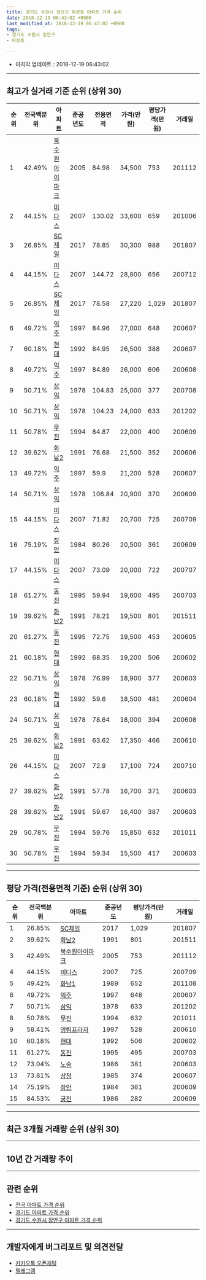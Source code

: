 ```yaml
---
title: 경기도 수원시 장안구 파장동 아파트 가격 순위
date: 2018-12-19 06:43:02 +0900
last_modified_at: 2018-12-19 06:43:02 +0900
tags:
- 경기도 수원시 장안구
- 파장동

---
```


* 마지막 업데이트 : 2018-12-19 06:43:02

---

## 최고가 실거래 기준 순위 (상위 30)


|순위|전국백분위|아파트|준공년도|전용면적|가격(만원)|평당가격(만원)|거래일|
|---|---|---|---|---|---|---|---|
|1|42.49%|[북수원아이파크](https://search.naver.com/search.naver?query=%EA%B2%BD%EA%B8%B0%EB%8F%84+%EC%88%98%EC%9B%90%EC%8B%9C+%EC%9E%A5%EC%95%88%EA%B5%AC+%ED%8C%8C%EC%9E%A5%EB%8F%99+%EB%B6%81%EC%88%98%EC%9B%90%EC%95%84%EC%9D%B4%ED%8C%8C%ED%81%AC)|2005|84.98|34,500|753|201112|
|2|44.15%|[미다스](https://search.naver.com/search.naver?query=%EA%B2%BD%EA%B8%B0%EB%8F%84+%EC%88%98%EC%9B%90%EC%8B%9C+%EC%9E%A5%EC%95%88%EA%B5%AC+%ED%8C%8C%EC%9E%A5%EB%8F%99+%EB%AF%B8%EB%8B%A4%EC%8A%A4)|2007|130.02|33,600|659|201006|
|3|26.85%|[SC제일](https://search.naver.com/search.naver?query=%EA%B2%BD%EA%B8%B0%EB%8F%84+%EC%88%98%EC%9B%90%EC%8B%9C+%EC%9E%A5%EC%95%88%EA%B5%AC+%ED%8C%8C%EC%9E%A5%EB%8F%99+SC%EC%A0%9C%EC%9D%BC)|2017|78.85|30,300|988|201807|
|4|44.15%|[미다스](https://search.naver.com/search.naver?query=%EA%B2%BD%EA%B8%B0%EB%8F%84+%EC%88%98%EC%9B%90%EC%8B%9C+%EC%9E%A5%EC%95%88%EA%B5%AC+%ED%8C%8C%EC%9E%A5%EB%8F%99+%EB%AF%B8%EB%8B%A4%EC%8A%A4)|2007|144.72|28,800|656|200712|
|5|26.85%|[SC제일](https://search.naver.com/search.naver?query=%EA%B2%BD%EA%B8%B0%EB%8F%84+%EC%88%98%EC%9B%90%EC%8B%9C+%EC%9E%A5%EC%95%88%EA%B5%AC+%ED%8C%8C%EC%9E%A5%EB%8F%99+SC%EC%A0%9C%EC%9D%BC)|2017|78.58|27,220|1,029|201807|
|6|49.72%|[익주](https://search.naver.com/search.naver?query=%EA%B2%BD%EA%B8%B0%EB%8F%84+%EC%88%98%EC%9B%90%EC%8B%9C+%EC%9E%A5%EC%95%88%EA%B5%AC+%ED%8C%8C%EC%9E%A5%EB%8F%99+%EC%9D%B5%EC%A3%BC)|1997|84.96|27,000|648|200607|
|7|60.18%|[현대](https://search.naver.com/search.naver?query=%EA%B2%BD%EA%B8%B0%EB%8F%84+%EC%88%98%EC%9B%90%EC%8B%9C+%EC%9E%A5%EC%95%88%EA%B5%AC+%ED%8C%8C%EC%9E%A5%EB%8F%99+%ED%98%84%EB%8C%80)|1992|84.95|26,500|388|200607|
|8|49.72%|[익주](https://search.naver.com/search.naver?query=%EA%B2%BD%EA%B8%B0%EB%8F%84+%EC%88%98%EC%9B%90%EC%8B%9C+%EC%9E%A5%EC%95%88%EA%B5%AC+%ED%8C%8C%EC%9E%A5%EB%8F%99+%EC%9D%B5%EC%A3%BC)|1997|84.89|26,000|606|200608|
|9|50.71%|[삼익](https://search.naver.com/search.naver?query=%EA%B2%BD%EA%B8%B0%EB%8F%84+%EC%88%98%EC%9B%90%EC%8B%9C+%EC%9E%A5%EC%95%88%EA%B5%AC+%ED%8C%8C%EC%9E%A5%EB%8F%99+%EC%82%BC%EC%9D%B5)|1978|104.83|25,000|377|200708|
|10|50.71%|[삼익](https://search.naver.com/search.naver?query=%EA%B2%BD%EA%B8%B0%EB%8F%84+%EC%88%98%EC%9B%90%EC%8B%9C+%EC%9E%A5%EC%95%88%EA%B5%AC+%ED%8C%8C%EC%9E%A5%EB%8F%99+%EC%82%BC%EC%9D%B5)|1978|104.23|24,000|633|201202|
|11|50.78%|[무진](https://search.naver.com/search.naver?query=%EA%B2%BD%EA%B8%B0%EB%8F%84+%EC%88%98%EC%9B%90%EC%8B%9C+%EC%9E%A5%EC%95%88%EA%B5%AC+%ED%8C%8C%EC%9E%A5%EB%8F%99+%EB%AC%B4%EC%A7%84)|1994|84.87|22,000|400|200609|
|12|39.62%|[화남2](https://search.naver.com/search.naver?query=%EA%B2%BD%EA%B8%B0%EB%8F%84+%EC%88%98%EC%9B%90%EC%8B%9C+%EC%9E%A5%EC%95%88%EA%B5%AC+%ED%8C%8C%EC%9E%A5%EB%8F%99+%ED%99%94%EB%82%A82)|1991|76.68|21,500|352|200606|
|13|49.72%|[익주](https://search.naver.com/search.naver?query=%EA%B2%BD%EA%B8%B0%EB%8F%84+%EC%88%98%EC%9B%90%EC%8B%9C+%EC%9E%A5%EC%95%88%EA%B5%AC+%ED%8C%8C%EC%9E%A5%EB%8F%99+%EC%9D%B5%EC%A3%BC)|1997|59.9|21,200|528|200607|
|14|50.71%|[삼익](https://search.naver.com/search.naver?query=%EA%B2%BD%EA%B8%B0%EB%8F%84+%EC%88%98%EC%9B%90%EC%8B%9C+%EC%9E%A5%EC%95%88%EA%B5%AC+%ED%8C%8C%EC%9E%A5%EB%8F%99+%EC%82%BC%EC%9D%B5)|1978|106.84|20,900|370|200609|
|15|44.15%|[미다스](https://search.naver.com/search.naver?query=%EA%B2%BD%EA%B8%B0%EB%8F%84+%EC%88%98%EC%9B%90%EC%8B%9C+%EC%9E%A5%EC%95%88%EA%B5%AC+%ED%8C%8C%EC%9E%A5%EB%8F%99+%EB%AF%B8%EB%8B%A4%EC%8A%A4)|2007|71.82|20,700|725|200709|
|16|75.19%|[장안](https://search.naver.com/search.naver?query=%EA%B2%BD%EA%B8%B0%EB%8F%84+%EC%88%98%EC%9B%90%EC%8B%9C+%EC%9E%A5%EC%95%88%EA%B5%AC+%ED%8C%8C%EC%9E%A5%EB%8F%99+%EC%9E%A5%EC%95%88)|1984|80.26|20,500|361|200609|
|17|44.15%|[미다스](https://search.naver.com/search.naver?query=%EA%B2%BD%EA%B8%B0%EB%8F%84+%EC%88%98%EC%9B%90%EC%8B%9C+%EC%9E%A5%EC%95%88%EA%B5%AC+%ED%8C%8C%EC%9E%A5%EB%8F%99+%EB%AF%B8%EB%8B%A4%EC%8A%A4)|2007|73.09|20,000|722|200707|
|18|61.27%|[동진](https://search.naver.com/search.naver?query=%EA%B2%BD%EA%B8%B0%EB%8F%84+%EC%88%98%EC%9B%90%EC%8B%9C+%EC%9E%A5%EC%95%88%EA%B5%AC+%ED%8C%8C%EC%9E%A5%EB%8F%99+%EB%8F%99%EC%A7%84)|1995|59.94|19,600|495|200703|
|19|39.62%|[화남2](https://search.naver.com/search.naver?query=%EA%B2%BD%EA%B8%B0%EB%8F%84+%EC%88%98%EC%9B%90%EC%8B%9C+%EC%9E%A5%EC%95%88%EA%B5%AC+%ED%8C%8C%EC%9E%A5%EB%8F%99+%ED%99%94%EB%82%A82)|1991|78.21|19,500|801|201511|
|20|61.27%|[동진](https://search.naver.com/search.naver?query=%EA%B2%BD%EA%B8%B0%EB%8F%84+%EC%88%98%EC%9B%90%EC%8B%9C+%EC%9E%A5%EC%95%88%EA%B5%AC+%ED%8C%8C%EC%9E%A5%EB%8F%99+%EB%8F%99%EC%A7%84)|1995|72.75|19,500|453|200605|
|21|60.18%|[현대](https://search.naver.com/search.naver?query=%EA%B2%BD%EA%B8%B0%EB%8F%84+%EC%88%98%EC%9B%90%EC%8B%9C+%EC%9E%A5%EC%95%88%EA%B5%AC+%ED%8C%8C%EC%9E%A5%EB%8F%99+%ED%98%84%EB%8C%80)|1992|68.35|19,200|506|200602|
|22|50.71%|[삼익](https://search.naver.com/search.naver?query=%EA%B2%BD%EA%B8%B0%EB%8F%84+%EC%88%98%EC%9B%90%EC%8B%9C+%EC%9E%A5%EC%95%88%EA%B5%AC+%ED%8C%8C%EC%9E%A5%EB%8F%99+%EC%82%BC%EC%9D%B5)|1978|76.99|18,900|377|200603|
|23|60.18%|[현대](https://search.naver.com/search.naver?query=%EA%B2%BD%EA%B8%B0%EB%8F%84+%EC%88%98%EC%9B%90%EC%8B%9C+%EC%9E%A5%EC%95%88%EA%B5%AC+%ED%8C%8C%EC%9E%A5%EB%8F%99+%ED%98%84%EB%8C%80)|1992|59.6|18,500|481|200604|
|24|50.71%|[삼익](https://search.naver.com/search.naver?query=%EA%B2%BD%EA%B8%B0%EB%8F%84+%EC%88%98%EC%9B%90%EC%8B%9C+%EC%9E%A5%EC%95%88%EA%B5%AC+%ED%8C%8C%EC%9E%A5%EB%8F%99+%EC%82%BC%EC%9D%B5)|1978|78.64|18,000|394|200608|
|25|39.62%|[화남2](https://search.naver.com/search.naver?query=%EA%B2%BD%EA%B8%B0%EB%8F%84+%EC%88%98%EC%9B%90%EC%8B%9C+%EC%9E%A5%EC%95%88%EA%B5%AC+%ED%8C%8C%EC%9E%A5%EB%8F%99+%ED%99%94%EB%82%A82)|1991|63.62|17,350|466|200610|
|26|44.15%|[미다스](https://search.naver.com/search.naver?query=%EA%B2%BD%EA%B8%B0%EB%8F%84+%EC%88%98%EC%9B%90%EC%8B%9C+%EC%9E%A5%EC%95%88%EA%B5%AC+%ED%8C%8C%EC%9E%A5%EB%8F%99+%EB%AF%B8%EB%8B%A4%EC%8A%A4)|2007|72.9|17,100|724|200710|
|27|39.62%|[화남2](https://search.naver.com/search.naver?query=%EA%B2%BD%EA%B8%B0%EB%8F%84+%EC%88%98%EC%9B%90%EC%8B%9C+%EC%9E%A5%EC%95%88%EA%B5%AC+%ED%8C%8C%EC%9E%A5%EB%8F%99+%ED%99%94%EB%82%A82)|1991|57.78|16,700|371|200603|
|28|39.62%|[화남2](https://search.naver.com/search.naver?query=%EA%B2%BD%EA%B8%B0%EB%8F%84+%EC%88%98%EC%9B%90%EC%8B%9C+%EC%9E%A5%EC%95%88%EA%B5%AC+%ED%8C%8C%EC%9E%A5%EB%8F%99+%ED%99%94%EB%82%A82)|1991|59.67|16,400|387|200603|
|29|50.78%|[무진](https://search.naver.com/search.naver?query=%EA%B2%BD%EA%B8%B0%EB%8F%84+%EC%88%98%EC%9B%90%EC%8B%9C+%EC%9E%A5%EC%95%88%EA%B5%AC+%ED%8C%8C%EC%9E%A5%EB%8F%99+%EB%AC%B4%EC%A7%84)|1994|59.76|15,850|632|201011|
|30|50.78%|[무진](https://search.naver.com/search.naver?query=%EA%B2%BD%EA%B8%B0%EB%8F%84+%EC%88%98%EC%9B%90%EC%8B%9C+%EC%9E%A5%EC%95%88%EA%B5%AC+%ED%8C%8C%EC%9E%A5%EB%8F%99+%EB%AC%B4%EC%A7%84)|1994|59.34|15,500|417|200603|


---

## 평당 가격(전용면적 기준) 순위 (상위 30)


|순위|전국백분위|아파트|준공년도|평당가격(만원)|거래일|
|---|---|---|---|---|---|
|1|26.85%|[SC제일](https://search.naver.com/search.naver?query=%EA%B2%BD%EA%B8%B0%EB%8F%84+%EC%88%98%EC%9B%90%EC%8B%9C+%EC%9E%A5%EC%95%88%EA%B5%AC+%ED%8C%8C%EC%9E%A5%EB%8F%99+SC%EC%A0%9C%EC%9D%BC)|2017|1,029|201807|
|2|39.62%|[화남2](https://search.naver.com/search.naver?query=%EA%B2%BD%EA%B8%B0%EB%8F%84+%EC%88%98%EC%9B%90%EC%8B%9C+%EC%9E%A5%EC%95%88%EA%B5%AC+%ED%8C%8C%EC%9E%A5%EB%8F%99+%ED%99%94%EB%82%A82)|1991|801|201511|
|3|42.49%|[북수원아이파크](https://search.naver.com/search.naver?query=%EA%B2%BD%EA%B8%B0%EB%8F%84+%EC%88%98%EC%9B%90%EC%8B%9C+%EC%9E%A5%EC%95%88%EA%B5%AC+%ED%8C%8C%EC%9E%A5%EB%8F%99+%EB%B6%81%EC%88%98%EC%9B%90%EC%95%84%EC%9D%B4%ED%8C%8C%ED%81%AC)|2005|753|201112|
|4|44.15%|[미다스](https://search.naver.com/search.naver?query=%EA%B2%BD%EA%B8%B0%EB%8F%84+%EC%88%98%EC%9B%90%EC%8B%9C+%EC%9E%A5%EC%95%88%EA%B5%AC+%ED%8C%8C%EC%9E%A5%EB%8F%99+%EB%AF%B8%EB%8B%A4%EC%8A%A4)|2007|725|200709|
|5|49.42%|[화남1](https://search.naver.com/search.naver?query=%EA%B2%BD%EA%B8%B0%EB%8F%84+%EC%88%98%EC%9B%90%EC%8B%9C+%EC%9E%A5%EC%95%88%EA%B5%AC+%ED%8C%8C%EC%9E%A5%EB%8F%99+%ED%99%94%EB%82%A81)|1989|652|201108|
|6|49.72%|[익주](https://search.naver.com/search.naver?query=%EA%B2%BD%EA%B8%B0%EB%8F%84+%EC%88%98%EC%9B%90%EC%8B%9C+%EC%9E%A5%EC%95%88%EA%B5%AC+%ED%8C%8C%EC%9E%A5%EB%8F%99+%EC%9D%B5%EC%A3%BC)|1997|648|200607|
|7|50.71%|[삼익](https://search.naver.com/search.naver?query=%EA%B2%BD%EA%B8%B0%EB%8F%84+%EC%88%98%EC%9B%90%EC%8B%9C+%EC%9E%A5%EC%95%88%EA%B5%AC+%ED%8C%8C%EC%9E%A5%EB%8F%99+%EC%82%BC%EC%9D%B5)|1978|633|201202|
|8|50.78%|[무진](https://search.naver.com/search.naver?query=%EA%B2%BD%EA%B8%B0%EB%8F%84+%EC%88%98%EC%9B%90%EC%8B%9C+%EC%9E%A5%EC%95%88%EA%B5%AC+%ED%8C%8C%EC%9E%A5%EB%8F%99+%EB%AC%B4%EC%A7%84)|1994|632|201011|
|9|58.41%|[영림프라자](https://search.naver.com/search.naver?query=%EA%B2%BD%EA%B8%B0%EB%8F%84+%EC%88%98%EC%9B%90%EC%8B%9C+%EC%9E%A5%EC%95%88%EA%B5%AC+%ED%8C%8C%EC%9E%A5%EB%8F%99+%EC%98%81%EB%A6%BC%ED%94%84%EB%9D%BC%EC%9E%90)|1997|528|200610|
|10|60.18%|[현대](https://search.naver.com/search.naver?query=%EA%B2%BD%EA%B8%B0%EB%8F%84+%EC%88%98%EC%9B%90%EC%8B%9C+%EC%9E%A5%EC%95%88%EA%B5%AC+%ED%8C%8C%EC%9E%A5%EB%8F%99+%ED%98%84%EB%8C%80)|1992|506|200602|
|11|61.27%|[동진](https://search.naver.com/search.naver?query=%EA%B2%BD%EA%B8%B0%EB%8F%84+%EC%88%98%EC%9B%90%EC%8B%9C+%EC%9E%A5%EC%95%88%EA%B5%AC+%ED%8C%8C%EC%9E%A5%EB%8F%99+%EB%8F%99%EC%A7%84)|1995|495|200703|
|12|73.04%|[노송](https://search.naver.com/search.naver?query=%EA%B2%BD%EA%B8%B0%EB%8F%84+%EC%88%98%EC%9B%90%EC%8B%9C+%EC%9E%A5%EC%95%88%EA%B5%AC+%ED%8C%8C%EC%9E%A5%EB%8F%99+%EB%85%B8%EC%86%A1)|1986|381|200603|
|13|73.81%|[삼청](https://search.naver.com/search.naver?query=%EA%B2%BD%EA%B8%B0%EB%8F%84+%EC%88%98%EC%9B%90%EC%8B%9C+%EC%9E%A5%EC%95%88%EA%B5%AC+%ED%8C%8C%EC%9E%A5%EB%8F%99+%EC%82%BC%EC%B2%AD)|1985|374|200607|
|14|75.19%|[장안](https://search.naver.com/search.naver?query=%EA%B2%BD%EA%B8%B0%EB%8F%84+%EC%88%98%EC%9B%90%EC%8B%9C+%EC%9E%A5%EC%95%88%EA%B5%AC+%ED%8C%8C%EC%9E%A5%EB%8F%99+%EC%9E%A5%EC%95%88)|1984|361|200609|
|15|84.53%|[궁전](https://search.naver.com/search.naver?query=%EA%B2%BD%EA%B8%B0%EB%8F%84+%EC%88%98%EC%9B%90%EC%8B%9C+%EC%9E%A5%EC%95%88%EA%B5%AC+%ED%8C%8C%EC%9E%A5%EB%8F%99+%EA%B6%81%EC%A0%84)|1986|282|200609|


---

## 최근 3개월 거래량 순위 (상위 30)


<div style="width:100%;">
    <canvas id="deal_count_ranking" height="250"></canvas>
</div>


<script>
new Chart(document.getElementById("deal_count_ranking"), {
    type: 'horizontalBar',
    data: {
        labels: ['익주', '화남2', '삼익', 'SC제일', '북수원아이파크', '현대', '장안'],
        datasets: [{
            label: '실거래 수',
            data: [4, 3, 3, 3, 2, 1, 1],
            borderColor: "rgba(255, 0, 128, 1)",
            backgroundColor: "rgba(255, 0, 128, 0.5)",
            fill: false,
        }]
    },
    options: {
        responsive: true,
        title: {
            display: true,
            text: '최근 3개월 거래량 순위'
        },
        tooltips: {
            mode: 'index',
            intersect: false,
            callbacks: {
                title: function(tooltipItems, data) {
                    return "실거래 수:";
                },
                label: function(tooltipItem, data) {
                    return data.labels[tooltipItem.index] + ": " + tooltipItem.xLabel;
                }
            }
        },
        hover: {
            mode: 'nearest',
            intersect: true
        },
        scales: {
            xAxes: [{
                display: true,
                scaleLabel: {
                    display: true,
                    labelString: '실거래 수'
                },
                ticks: {
                    suggestedMin: 0,
                }
            }],
            yAxes: [{
                display: true,
                ticks: {
                    autoSkip: false,
                    callback: function(value, index, values) {
                        if (value.length > 15)
                            return value.substr(0, 13) + "...";
                        else
                            return value;
                    }
                },
                scaleLabel: {
                    display: false,
                }
            }]
        }
    }
});

</script>


---

## 10년 간 거래량 추이


<div style="width:100%;">
    <canvas id="deal_progress" height="250"></canvas>
</div>

<script>
new Chart(document.getElementById("deal_progress"), {
    type: 'line',
    data: {
        labels: ['200812','200901','200902','200903','200904','200905','200906','200907','200908','200909','200910','200911','200912','201001','201002','201003','201004','201005','201006','201007','201008','201009','201010','201011','201012','201101','201102','201103','201104','201105','201106','201107','201108','201109','201110','201111','201112','201201','201202','201203','201204','201205','201206','201207','201208','201209','201210','201211','201212','201301','201302','201303','201304','201305','201306','201307','201308','201309','201310','201311','201312','201401','201402','201403','201404','201405','201406','201407','201408','201409','201410','201411','201412','201501','201502','201503','201504','201505','201506','201507','201508','201509','201510','201511','201512','201601','201602','201603','201604','201605','201606','201607','201608','201609','201610','201611','201612','201701','201702','201703','201704','201705','201706','201707','201708','201709','201710','201711','201712','201801','201802','201803','201804','201805','201806','201807','201808','201809','201810','201811','201812'],
        datasets: [{
            label: '실거래 수',
            pointRadius: 1,
            data: [0, 4, 6, 4, 4, 8, 10, 9, 10, 8, 12, 5, 4, 4, 5, 9, 5, 2, 5, 2, 2, 3, 2, 4, 8, 8, 8, 13, 17, 3, 8, 9, 5, 8, 8, 4, 2, 4, 5, 6, 8, 8, 4, 2, 5, 3, 4, 3, 5, 4, 6, 6, 5, 8, 8, 1, 11, 8, 6, 3, 8, 4, 13, 8, 8, 8, 5, 5, 13, 17, 3, 8, 9, 17, 13, 19, 14, 13, 14, 16, 11, 12, 14, 10, 5, 5, 4, 12, 11, 10, 4, 10, 7, 6, 13, 4, 4, 4, 4, 3, 6, 13, 13, 5, 10, 5, 6, 10, 4, 3, 5, 7, 11, 7, 18, 14, 11, 10, 10, 6, 1],
            borderColor: "rgba(255, 201, 14, 1)",
            backgroundColor: "rgba(255, 201, 14, 0.5)",
            fill: true,
        }]
    },
    options: {
        responsive: true,
        title: {
            display: true,
            text: '10년간 거래량 추이'
        },
        tooltips: {
            mode: 'index',
            intersect: false,
        },
        hover: {
            mode: 'nearest',
            intersect: true
        },
        scales: {
            xAxes: [{
                display: true,
                scaleLabel: {
                    display: true,
                    labelString: '년/월'
                }
            }],
            yAxes: [{
                display: true,
                ticks: {
                    suggestedMin: 0,
                },
                scaleLabel: {
                    display: true,
                    labelString: '실거래 수'
                }
            }]
        }
    }
});

</script>


---

## 관련 순위

- [전국 아파트 가격 순위](https://inasie.github.io/apt-ranking/전국)
- [경기도 아파트 가격 순위](https://inasie.github.io/apt-ranking/경기도)
- [경기도 수원시 장안구 아파트 가격 순위](https://inasie.github.io/apt-ranking/경기도-수원시-장안구)


---

## 개발자에게 버그리포트 및 의견전달

- [카카오톡 오픈채팅](https://open.kakao.com/o/gLJUAP4)
- [텔레그램](https://t.me/inasie)

